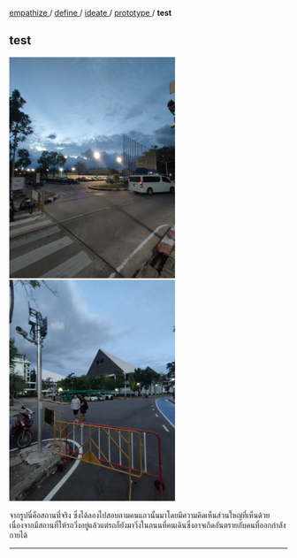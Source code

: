 [ empathize ](empathize.md) / [ define ](define.md) / [ ideate ](ideate.md) / [ prototype ](prototype.md) / **test**

## test
<img src="assets/prototype/pt1.jpg" width="300" alt="สถานที่จริง"> <img src="assets/prototype/pt2.jpg" width="300" alt="สถานที่จริง">

จากรูปนี่คือสถานที่จริง ซึ่งได้ลองไปสอบถามคนแถวนั้นมาโดยมีความคิดเห็นส่วนใหญ่ที่เห็นด้วยเนื่องจากมีสถานที่ให้รถวิ่งอยู่แล้วแต่รถก็ยังมาวิ่งในถนนที่คนเดินซึ่งอาจเกิดอันตรายกับคนที่ออกกำลังกายได้

----
